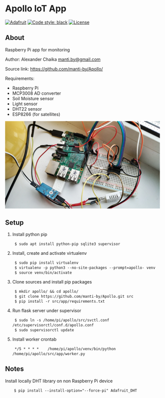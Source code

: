 Apollo IoT App
====

[![Adafruit](https://img.shields.io/pypi/pyversions/Adafruit-MCP3008.svg)](https://github.com/adafruit/)
[![Code style: black](https://img.shields.io/badge/code%20style-black-000000.svg)](https://github.com/ambv/black)
[![License](https://img.shields.io/badge/license-BSD-blue.svg)](https://raw.githubusercontent.com/manti-by/Apollo/master/LICENSE)  

About
----

Raspberry Pi app for monitoring

Author: Alexander Chaika <manti.by@gmail.com>

Source link: https://github.com/manti-by/Apollo/

Requirements:

- Raspberry Pi
- MCP3008 AD converter
- Soil Moisture sensor
- Light sensor
- DHT22 sensor
- ESP8266 (for satellites)


![Apollo](static/apollo.jpg)


Setup
----

1. Install python pip

        $ sudo apt install python-pip sqlite3 supervisor

2. Install, create and activate virtualenv

        $ sudo pip install virtualenv
        $ virtualenv -p python3 --no-site-packages --prompt=apollo- venv
        $ source venv/bin/activate

3. Clone sources and install pip packages

        $ mkdir apollo/ && cd apollo/
        $ git clone https://github.com/manti-by/Apollo.git src
        $ pip install -r src/app/requirements.txt
    
4. Run flask server under supervisor

        $ sudo ln -s /home/pi/apollo/src/svctl.conf /etc/supervisorctl/conf.d/apollo.conf
        $ sudo supervisorctl update

5. Install worker crontab

        */5 * * * *    /home/pi/apollo/venv/bin/python /home/pi/apollo/src/app/worker.py


Notes
----

Install locally DHT library on non Raspberry Pi device

        $ pip install --install-option="--force-pi" Adafruit_DHT